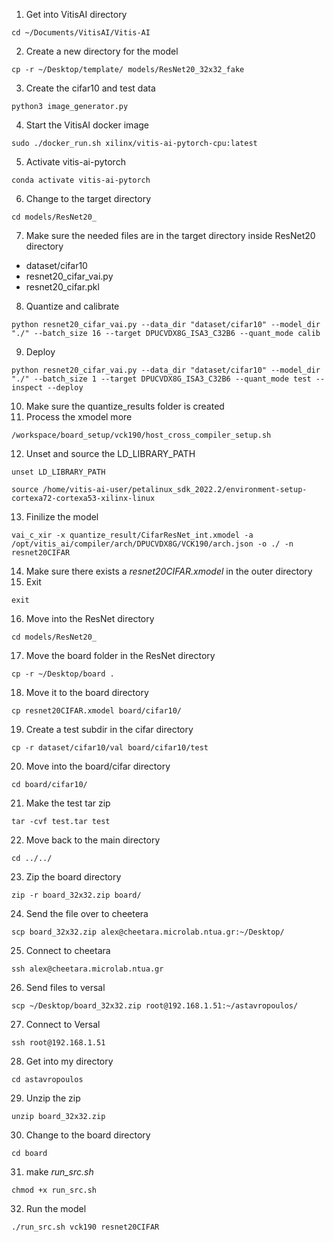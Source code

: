 1. Get into VitisAI directory
```
cd ~/Documents/VitisAI/Vitis-AI
```
2. Create a new directory for the model
```
cp -r ~/Desktop/template/ models/ResNet20_32x32_fake
```
3. Create the cifar10 and test data
```
python3 image_generator.py
```
4. Start the VitisAI docker image
```
sudo ./docker_run.sh xilinx/vitis-ai-pytorch-cpu:latest
```
5. Activate vitis-ai-pytorch
```
conda activate vitis-ai-pytorch
```
6. Change to the target directory
```
cd models/ResNet20_
```
7. Make sure the needed files are in the target directory
inside ResNet20 directory
- dataset/cifar10
- resnet20_cifar_vai.py
- resnet20_cifar.pkl
8. Quantize and calibrate
```
python resnet20_cifar_vai.py --data_dir "dataset/cifar10" --model_dir "./" --batch_size 16 --target DPUCVDX8G_ISA3_C32B6 --quant_mode calib
```
9. Deploy
```
python resnet20_cifar_vai.py --data_dir "dataset/cifar10" --model_dir "./" --batch_size 1 --target DPUCVDX8G_ISA3_C32B6 --quant_mode test --inspect --deploy
```
10. Make sure the quantize_results folder is created
11. Process the xmodel more
```
/workspace/board_setup/vck190/host_cross_compiler_setup.sh
```
12. Unset and source the LD_LIBRARY_PATH
```
unset LD_LIBRARY_PATH
```
```
source /home/vitis-ai-user/petalinux_sdk_2022.2/environment-setup-cortexa72-cortexa53-xilinx-linux
```
13. Finilize the model
```
vai_c_xir -x quantize_result/CifarResNet_int.xmodel -a /opt/vitis_ai/compiler/arch/DPUCVDX8G/VCK190/arch.json -o ./ -n resnet20CIFAR
```
14. Make sure there exists a _resnet20CIFAR.xmodel_ in the outer directory
15. Exit
```
exit
```
16. Move into the ResNet directory
```
cd models/ResNet20_
```
17. Move the board folder in the ResNet directory
```
cp -r ~/Desktop/board .
```
18. Move it to the board directory
```
cp resnet20CIFAR.xmodel board/cifar10/
```
19. Create a test subdir in the cifar directory
```
cp -r dataset/cifar10/val board/cifar10/test
```
20. Move into the board/cifar directory
```
cd board/cifar10/
```
21. Make the test tar zip
```
tar -cvf test.tar test
```
22. Move back to the main directory
```
cd ../../
```
23. Zip the board directory
```
zip -r board_32x32.zip board/
```
24. Send the file over to cheetera
```
scp board_32x32.zip alex@cheetara.microlab.ntua.gr:~/Desktop/
```
25. Connect to cheetara
```
ssh alex@cheetara.microlab.ntua.gr
```
26. Send files to versal
```
scp ~/Desktop/board_32x32.zip root@192.168.1.51:~/astavropoulos/
```
27. Connect to Versal 
```
ssh root@192.168.1.51
```
28. Get into my directory
```
cd astavropoulos
```
29. Unzip the zip
```
unzip board_32x32.zip
```
30. Change to the board directory
```
cd board
```
31. make _run_src.sh_
```
chmod +x run_src.sh
```
32. Run the model
```
./run_src.sh vck190 resnet20CIFAR
```
